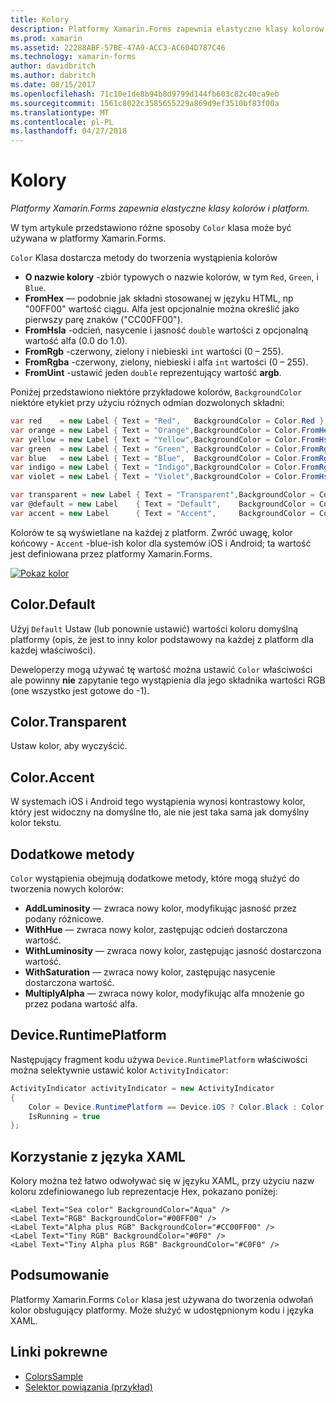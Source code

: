 ```yaml
---
title: Kolory
description: Platformy Xamarin.Forms zapewnia elastyczne klasy kolorów i platform.
ms.prod: xamarin
ms.assetid: 22288ABF-57BE-47A9-ACC3-AC604D787C46
ms.technology: xamarin-forms
author: davidbritch
ms.author: dabritch
ms.date: 08/15/2017
ms.openlocfilehash: 71c10e1de8b94b8d9799d144fb603c82c40ca9eb
ms.sourcegitcommit: 1561c8022c3585655229a869d9ef3510bf83f00a
ms.translationtype: MT
ms.contentlocale: pl-PL
ms.lasthandoff: 04/27/2018
---
```

# <a name="colors"></a>Kolory

_Platformy Xamarin.Forms zapewnia elastyczne klasy kolorów i platform._

W tym artykule przedstawiono różne sposoby `Color` klasa może być używana w platformy Xamarin.Forms.

`Color` Klasa dostarcza metody do tworzenia wystąpienia kolorów

-  **O nazwie kolory** -zbiór typowych o nazwie kolorów, w tym `Red`, `Green`, i `Blue`.
-  **FromHex** — podobnie jak składni stosowanej w języku HTML, np "00FF00" wartość ciągu. Alfa jest opcjonalnie można określić jako pierwszy parę znaków ("CC00FF00").
-  **FromHsla** -odcień, nasycenie i jasność `double` wartości z opcjonalną wartość alfa (0.0 do 1.0).
-  **FromRgb** -czerwony, zielony i niebieski `int` wartości (0 – 255).
-  **FromRgba** -czerwony, zielony, niebieski i alfa `int` wartości (0 – 255).
-  **FromUint** -ustawić jeden `double` reprezentujący wartość **argb**.

Poniżej przedstawiono niektóre przykładowe kolorów, `BackgroundColor` niektóre etykiet przy użyciu różnych odmian dozwolonych składni:

```csharp
var red    = new Label { Text = "Red",   BackgroundColor = Color.Red };
var orange = new Label { Text = "Orange",BackgroundColor = Color.FromHex("FF6A00") };
var yellow = new Label { Text = "Yellow",BackgroundColor = Color.FromHsla(0.167, 1.0, 0.5, 1.0) };
var green  = new Label { Text = "Green", BackgroundColor = Color.FromRgb (38, 127, 0) };
var blue   = new Label { Text = "Blue",  BackgroundColor = Color.FromRgba(0, 38, 255, 255) };
var indigo = new Label { Text = "Indigo",BackgroundColor = Color.FromRgb (0, 72, 255) };
var violet = new Label { Text = "Violet",BackgroundColor = Color.FromHsla(0.82, 1, 0.25, 1) };

var transparent = new Label { Text = "Transparent",BackgroundColor = Color.Transparent };
var @default = new Label    { Text = "Default",    BackgroundColor = Color.Default };
var accent = new Label      { Text = "Accent",     BackgroundColor = Color.Accent };
```

Kolorów te są wyświetlane na każdej z platform. Zwróć uwagę, kolor końcowy - `Accent` -blue-ish kolor dla systemów iOS i Android; ta wartość jest definiowana przez platformy Xamarin.Forms.

 [![Pokaz kolor](colors-images/colors-sml.png "pokaz kolor")](colors-images/colors.png#lightbox "pokaz kolorów")

## <a name="colordefault"></a>Color.Default

Użyj `Default` Ustaw (lub ponownie ustawić) wartości koloru domyślną platformy (opis, że jest to inny kolor podstawowy na każdej z platform dla każdej właściwości).

Deweloperzy mogą używać tę wartość można ustawić `Color` właściwości ale powinny **nie** zapytanie tego wystąpienia dla jego składnika wartości RGB (one wszystko jest gotowe do -1).

## <a name="colortransparent"></a>Color.Transparent

Ustaw kolor, aby wyczyścić.

## <a name="coloraccent"></a>Color.Accent

W systemach iOS i Android tego wystąpienia wynosi kontrastowy kolor, który jest widoczny na domyślne tło, ale nie jest taka sama jak domyślny kolor tekstu.

## <a name="additional-methods"></a>Dodatkowe metody

`Color` wystąpienia obejmują dodatkowe metody, które mogą służyć do tworzenia nowych kolorów:

-  **AddLuminosity** — zwraca nowy kolor, modyfikując jasność przez podany różnicowe.
-  **WithHue** — zwraca nowy kolor, zastępując odcień dostarczona wartość.
-  **WithLuminosity** — zwraca nowy kolor, zastępując jasność dostarczona wartość.
-  **WithSaturation** — zwraca nowy kolor, zastępując nasycenie dostarczona wartość.
-  **MultiplyAlpha** — zwraca nowy kolor, modyfikując alfa mnożenie go przez podana wartość alfa.

## <a name="deviceruntimeplatform"></a>Device.RuntimePlatform

Następujący fragment kodu używa `Device.RuntimePlatform` właściwości można selektywnie ustawić kolor `ActivityIndicator`:

```csharp
ActivityIndicator activityIndicator = new ActivityIndicator
{
    Color = Device.RuntimePlatform == Device.iOS ? Color.Black : Color.Default,
    IsRunning = true
};
```

## <a name="using-from-xaml"></a>Korzystanie z języka XAML

Kolory można też łatwo odwoływać się w języku XAML, przy użyciu nazw koloru zdefiniowanego lub reprezentacje Hex, pokazano poniżej:

```xaml
<Label Text="Sea color" BackgroundColor="Aqua" />
<Label Text="RGB" BackgroundColor="#00FF00" />
<Label Text="Alpha plus RGB" BackgroundColor="#CC00FF00" />
<Label Text="Tiny RGB" BackgroundColor="#0F0" />
<Label Text="Tiny Alpha plus RGB" BackgroundColor="#C0F0" />
```

## <a name="summary"></a>Podsumowanie

Platformy Xamarin.Forms `Color` klasa jest używana do tworzenia odwołań kolor obsługujący platformy. Może służyć w udostępnionym kodu i języka XAML.


## <a name="related-links"></a>Linki pokrewne

- [ColorsSample](https://developer.xamarin.com/samples/WorkingWithColors)
- [Selektor powiązania (przykład)](https://developer.xamarin.com/samples/xamarin-forms/UserInterface/BindablePicker/)
